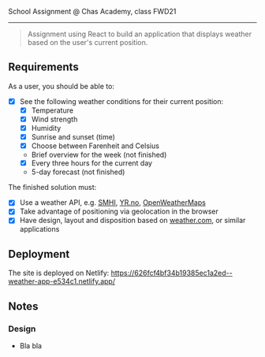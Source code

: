 School Assignment @ Chas Academy, class FWD21

---

>Assignment using React to build an application that displays weather based on the user's current position.

## Requirements

As a user, you should be able to:

- [x] See the following weather conditions for their current position:
  - [x] Temperature
  - [x] Wind strength
  - [x] Humidity
  - [x] Sunrise and sunset (time)
  - [x] Choose between Farenheit and Celsius
  -  Brief overview for the week (not finished)
  - [x] Every three hours for the current day
  -  5-day forecast (not finished)

The finished solution must:

- [x] Use a weather API, e.g. [SMHI](https://opendata.smhi.se/apidocs/), [YR.no](https://api.met.no/), [OpenWeatherMaps](https://openweathermap.org/api)
- [x] Take advantage of positioning via geolocation in the browser
- [x] Have design, layout and disposition based on [weather.com](https://weather.com/weather/today), or similar applications

## Deployment

The site is deployed on Netlify: https://626fcf4bf34b19385ec1a2ed--weather-app-e534c1.netlify.app/

## Notes

### Design

- Bla bla
